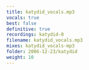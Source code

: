 ```yaml
---
title: katydid_vocals.mp3
vocals: true
best: false
definitive: true
recordings: katydid-0
filename: katydid_vocals.mp3
mixes: katydid_vocals-mp3
folder: 2006-12-23/katydid
weight: 10
---
```

